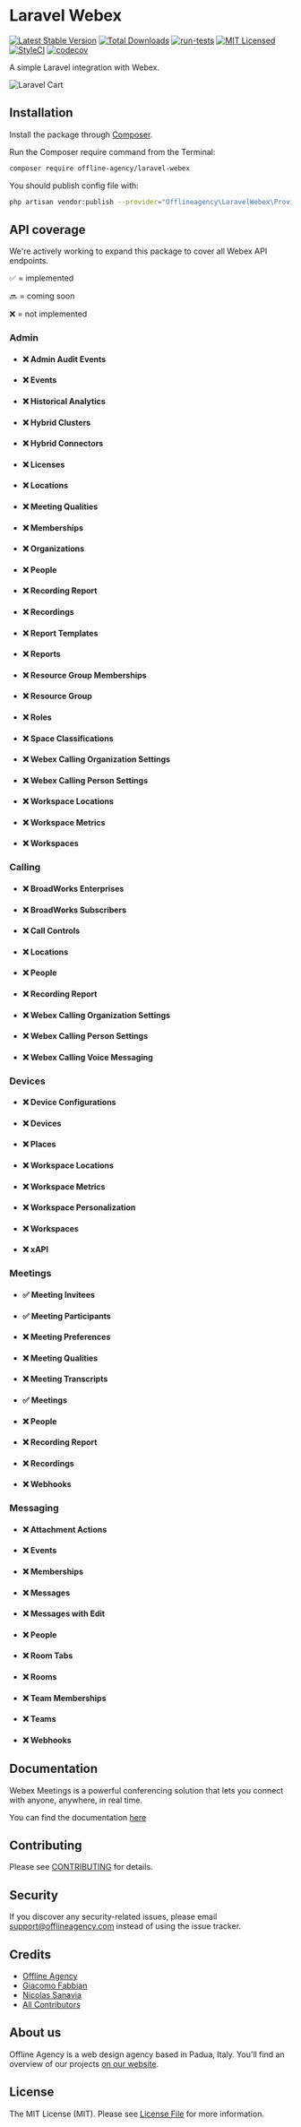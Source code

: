 # Laravel Webex
[![Latest Stable Version](https://poser.pugx.org/offline-agency/laravel-webex/v/stable)](https://packagist.org/packages/offline-agency/laravel-webex)
[![Total Downloads](https://img.shields.io/packagist/dt/offline-agency/laravel-webex.svg?style=flat-square)](https://packagist.org/packages/offline-agency/laravel-webex)
[![run-tests](https://github.com/offline-agency/laravel-webex/actions/workflows/main.yml/badge.svg)](https://github.com/offline-agency/laravel-webex/actions/workflows/main.yml)
[![MIT Licensed](https://img.shields.io/badge/license-MIT-brightgreen.svg?style=flat-square)](LICENSE.md)
[![StyleCI](https://github.styleci.io/repos/167236902/shield)](https://styleci.io/repos/167236902)
[![codecov](https://codecov.io/gh/offline-agency/laravel-webex/branch/master/graph/badge.svg?token=0BHADJQYAW)](https://codecov.io/gh/offline-agency/laravel-webex)

A simple Laravel integration with Webex.

![Laravel Cart](https://banners.beyondco.de/Laravel%20Webex.png?theme=dark&packageManager=composer+require&packageName=offline-agency%2Flaravel-webex&pattern=volcanoLamp&style=style_1&description=A+simple+Laravel+integration+with+Webex&md=1&showWatermark=0&fontSize=100px&images=video-camera)

## Installation

Install the package through [Composer](http://getcomposer.org/).

Run the Composer require command from the Terminal:

```bash
composer require offline-agency/laravel-webex
```

You should publish config file with:

```bash
php artisan vendor:publish --provider="Offlineagency\LaravelWebex\Providers\LaravelWebexServiceProvider"
```


## API coverage

We're actively working to expand this package to cover all Webex API endpoints.

✅ = implemented

🔜 = coming soon

❌ = not implemented

### Admin
- #### ❌ Admin Audit Events
- #### ❌ Events
- #### ❌ Historical Analytics
- #### ❌ Hybrid Clusters
- #### ❌ Hybrid Connectors
- #### ❌ Licenses
- #### ❌ Locations
- #### ❌ Meeting Qualities
- #### ❌ Memberships
- #### ❌ Organizations
- #### ❌ People
- #### ❌ Recording Report
- #### ❌ Recordings
- #### ❌ Report Templates
- #### ❌ Reports
- #### ❌ Resource Group Memberships
- #### ❌ Resource Group
- #### ❌ Roles
- #### ❌ Space Classifications
- #### ❌ Webex Calling Organization Settings
- #### ❌ Webex Calling Person Settings
- #### ❌ Workspace Locations
- #### ❌ Workspace Metrics
- #### ❌ Workspaces

### Calling
- #### ❌ BroadWorks Enterprises
- #### ❌ BroadWorks Subscribers
- #### ❌ Call Controls
- #### ❌ Locations
- #### ❌ People
- #### ❌ Recording Report
- #### ❌ Webex Calling Organization Settings
- #### ❌ Webex Calling Person Settings
- #### ❌ Webex Calling Voice Messaging

### Devices
- #### ❌ Device Configurations
- #### ❌ Devices
- #### ❌ Places
- #### ❌ Workspace Locations
- #### ❌ Workspace Metrics
- #### ❌ Workspace Personalization
- #### ❌ Workspaces
- #### ❌ xAPI

### Meetings
- #### ✅ Meeting Invitees
- #### ✅ Meeting Participants
- #### ❌ Meeting Preferences
- #### ❌ Meeting Qualities
- #### ❌ Meeting Transcripts
- #### ✅ Meetings
- #### ❌ People
- #### ❌ Recording Report
- #### ❌ Recordings
- #### ❌ Webhooks

### Messaging
- #### ❌ Attachment Actions
- #### ❌ Events
- #### ❌ Memberships
- #### ❌ Messages
- #### ❌ Messages with Edit
- #### ❌ People
- #### ❌ Room Tabs
- #### ❌ Rooms
- #### ❌ Team Memberships
- #### ❌ Teams
- #### ❌ Webhooks


## Documentation

Webex Meetings is a powerful conferencing solution that lets you connect with anyone, anywhere, in real time.

You can find the documentation [here](https://docs.offlineagency.com/laravel-webex/)

## Contributing

Please see [CONTRIBUTING](CONTRIBUTING.md) for details.

## Security

If you discover any security-related issues, please email <support@offlineagency.com> instead of using the issue
tracker.

## Credits

- [Offline Agency](https://github.com/offline-agency)
- [Giacomo Fabbian](https://github.com/Giacomo92)
- [Nicolas Sanavia](https://github.com/SanaviaNicolas)
- [All Contributors](https://github.com/offline-agency/laravel-webex/graphs/contributors)

## About us

Offline Agency is a web design agency based in Padua, Italy. You'll find an overview of our
projects [on our website](https://offlineagency.it/).

## License

The MIT License (MIT). Please see [License File](LICENSE.md) for more information.
